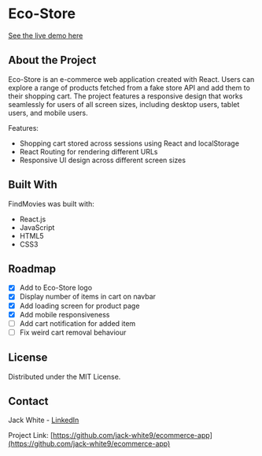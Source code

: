 # Eco-Store
[See the live demo here](https://eco-store-ecommerce-app.herokuapp.com/ecommerce-app/)

## About the Project
Eco-Store is an e-commerce web application created with React. Users can explore a range of products fetched from a fake store API and add them to their shopping cart. The project features a responsive design that works seamlessly for users of all screen sizes, including desktop users, tablet users, and mobile users.

Features:
* Shopping cart stored across sessions using React and localStorage
* React Routing for rendering different URLs
* Responsive UI design across different screen sizes

## Built With
FindMovies was built with:
* React.js
* JavaScript
* HTML5
* CSS3

## Roadmap
- [x] Add <Link> to Eco-Store logo
- [x] Display number of items in cart on navbar
- [x] Add loading screen for product page
- [x] Add mobile responsiveness
- [ ] Add cart notification for added item
- [ ] Fix weird cart removal behaviour

## License

Distributed under the MIT License.

## Contact

Jack White - [LinkedIn](https://linkedin.com/in/jack-f-white)

Project Link: [https://github.com/jack-white9/ecommerce-app](https://github.com/jack-white9/ecommerce-app)
